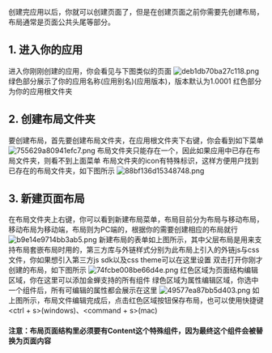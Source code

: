 创建完应用以后，你就可以创建页面了，但是在创建页面之前你需要先创建布局，布局通常是页面公共头尾等部分。
## 1. 进入你的应用
进入你刚刚创建的应用，你会看见与下图类似的页面
![deb1db70ba27c118.png](https://private-alipayobjects.alipay.com/alipay-rmsdeploy-image/skylark/png/3991/deb1db70ba27c118.png) 
绿色部分展示了你的应用名称(应用别名)(应用版本)，版本默认为1.0001
红色部分为你的应用根文件夹
## 2. 创建布局文件夹
要创建布局，首先要创建布局文件夹，在应用根文件夹下右键，你会看到如下菜单
![755629a80941efc7.png](https://private-alipayobjects.alipay.com/alipay-rmsdeploy-image/skylark/png/3991/755629a80941efc7.png) 
布局文件夹只能存在一个，因此如果应用中已存在布局文件夹，则看不到上面菜单
布局文件夹的icon有特殊标识，这样方便用户找到已存在的布局文件夹，如下图所示
![88bf136d15348748.png](https://private-alipayobjects.alipay.com/alipay-rmsdeploy-image/skylark/png/3991/88bf136d15348748.png) 
## 3. 新建页面布局
在布局文件夹上右键，你可以看到新建布局菜单，布局目前分为布局与移动布局，移动布局为移动端，布局则为PC端的，根据你的需要创建相应的布局就行
![b9e14e9714bb3ab5.png](https://private-alipayobjects.alipay.com/alipay-rmsdeploy-image/skylark/png/3991/b9e14e9714bb3ab5.png) 
新建布局的表单如上图所示，其中父层布局是用来支持布局套嵌布局时用的，第三方库与外链样式分别为此布局上引入的外链js与css文件，你如果想引入第三方js sdk以及css theme可以在这里设置
双击打开你刚才创建的布局，如下图所示
![74fcbe008be66d4e.png](https://private-alipayobjects.alipay.com/alipay-rmsdeploy-image/skylark/png/3991/74fcbe008be66d4e.png) 
红色区域为页面结构编辑区域，你在这里可以添加金蝉支持的所有组件
绿色区域为属性编辑区域，你选中一个组件后，所有可编辑的属性都会展示在这里
![49577ea87bb5d403.png](https://private-alipayobjects.alipay.com/alipay-rmsdeploy-image/skylark/png/3991/49577ea87bb5d403.png) 
如上图所示，布局文件编辑完成后，点击红色区域按钮保存布局，也可以使用快捷键<ctrl + s>(windows)、<command + s>(mac)
#### 注意：布局页面结构里必须要有Content这个特殊组件，因为最终这个组件会被替换为页面内容
